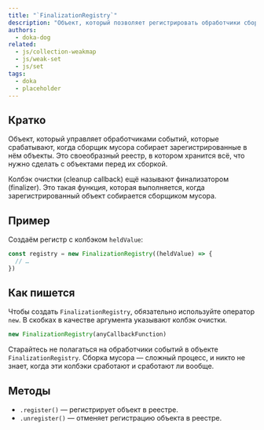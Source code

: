 ```yaml
---
title: "`FinalizationRegistry`"
description: "Объект, который позволяет регистрировать обработчики сборки мусора на зарегистрированных в нём объектах."
authors:
  - doka-dog
related:
  - js/collection-weakmap
  - js/weak-set
  - js/set
tags:
  - doka
  - placeholder
---
```


## Кратко

Объект, который управляет обработчиками событий, которые срабатывают, когда сборщик мусора собирает зарегистрированные в нём объекты. Это своеобразный реестр, в котором хранится всё, что нужно сделать с объектами перед их сборкой.

Колбэк очистки (cleanup callback) ещё называют финализатором (finalizer). Это такая функция, которая выполняется, когда зарегистрированный объект собирается сборщиком мусора.

## Пример

Создаём регистр с колбэком `heldValue`:

```js
const registry = new FinalizationRegistry((heldValue) => {
  // …
})
```

## Как пишется

Чтобы создать `FinalizationRegistry`, обязательно используйте оператор `new`. В скобках в качестве аргумента указывают колбэк очистки.

```js
new FinalizationRegistry(anyCallbackFunction)
```

Старайтесь не полагаться на обработчики событий в объекте `FinalizationRegistry`. Сборка мусора — сложный процесс, и никто не знает, когда эти колбэки сработают и сработают ли вообще.

## Методы

- `.register()` — регистрирует объект в реестре.
- `.unregister()` — отменяет регистрацию объекта в реестре.
